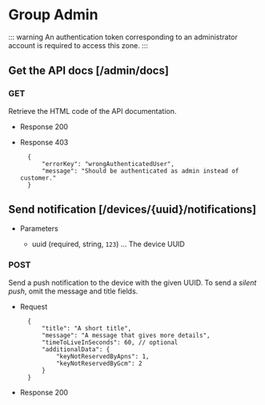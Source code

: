 # Group Admin

::: warning
<i class="fa fa-unlock-alt"></i>
An authentication token corresponding to an administrator account is required to access this zone.
:::

## Get the API docs  [/admin/docs]

### GET

Retrieve the HTML code of the API documentation.

+ Response 200

+ Response 403

        {
            "errorKey": "wrongAuthenticatedUser",
            "message": "Should be authenticated as admin instead of customer."
        }

## Send notification [/devices/{uuid}/notifications]

+ Parameters

    + uuid (required, string, `123`) ... The device UUID

### POST

Send a push notification to the device with the given UUID. To send a *silent push*, omit the message and title fields.

+ Request

        {
            "title": "A short title",
            "message": "A message that gives more details",
            "timeToLiveInSeconds": 60, // optional
            "additionalData": {
                "keyNotReservedByApns": 1,
                "keyNotReservedByGcm": 2
            }
        }

+ Response 200
